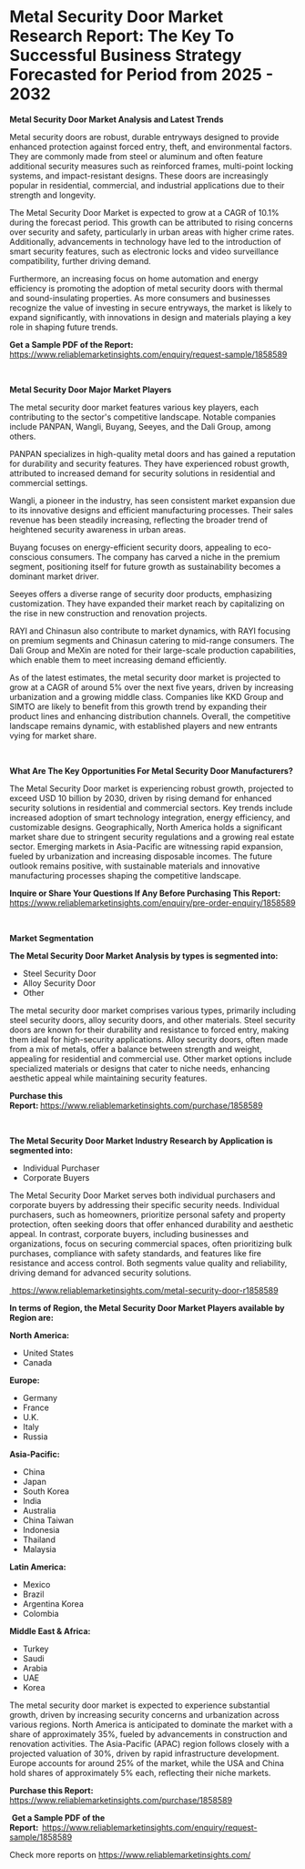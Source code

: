 <p><h1>Metal Security Door Market Research Report: The Key To Successful Business Strategy Forecasted for Period from 2025 - 2032</h1></p><p><strong>Metal Security Door Market Analysis and Latest Trends</strong></p>
<p><p>Metal security doors are robust, durable entryways designed to provide enhanced protection against forced entry, theft, and environmental factors. They are commonly made from steel or aluminum and often feature additional security measures such as reinforced frames, multi-point locking systems, and impact-resistant designs. These doors are increasingly popular in residential, commercial, and industrial applications due to their strength and longevity.</p><p>The Metal Security Door Market is expected to grow at a CAGR of 10.1% during the forecast period. This growth can be attributed to rising concerns over security and safety, particularly in urban areas with higher crime rates. Additionally, advancements in technology have led to the introduction of smart security features, such as electronic locks and video surveillance compatibility, further driving demand. </p><p>Furthermore, an increasing focus on home automation and energy efficiency is promoting the adoption of metal security doors with thermal and sound-insulating properties. As more consumers and businesses recognize the value of investing in secure entryways, the market is likely to expand significantly, with innovations in design and materials playing a key role in shaping future trends.</p></p>
<p><strong>Get a Sample PDF of the Report:&nbsp;</strong> <a href="https://www.reliablemarketinsights.com/enquiry/request-sample/1858589?utm_campaign=2248&utm_medium=2&utm_source=Github&utm_content=ia&utm_term=07022025&utm_id=metal-security-door">https://www.reliablemarketinsights.com/enquiry/request-sample/1858589</a></p>
<p>&nbsp;</p>
<p><strong>Metal Security Door Major Market Players</strong></p>
<p><p>The metal security door market features various key players, each contributing to the sector's competitive landscape. Notable companies include PANPAN, Wangli, Buyang, Seeyes, and the Dali Group, among others. </p><p>PANPAN specializes in high-quality metal doors and has gained a reputation for durability and security features. They have experienced robust growth, attributed to increased demand for security solutions in residential and commercial settings. </p><p>Wangli, a pioneer in the industry, has seen consistent market expansion due to its innovative designs and efficient manufacturing processes. Their sales revenue has been steadily increasing, reflecting the broader trend of heightened security awareness in urban areas.</p><p>Buyang focuses on energy-efficient security doors, appealing to eco-conscious consumers. The company has carved a niche in the premium segment, positioning itself for future growth as sustainability becomes a dominant market driver.</p><p>Seeyes offers a diverse range of security door products, emphasizing customization. They have expanded their market reach by capitalizing on the rise in new construction and renovation projects. </p><p>RAYI and Chinasun also contribute to market dynamics, with RAYI focusing on premium segments and Chinasun catering to mid-range consumers. The Dali Group and MeXin are noted for their large-scale production capabilities, which enable them to meet increasing demand efficiently.</p><p>As of the latest estimates, the metal security door market is projected to grow at a CAGR of around 5% over the next five years, driven by increasing urbanization and a growing middle class. Companies like KKD Group and SIMTO are likely to benefit from this growth trend by expanding their product lines and enhancing distribution channels. Overall, the competitive landscape remains dynamic, with established players and new entrants vying for market share.</p></p>
<p>&nbsp;</p>
<p><strong>What Are The Key Opportunities For Metal Security Door Manufacturers?</strong></p>
<p><p>The Metal Security Door market is experiencing robust growth, projected to exceed USD 10 billion by 2030, driven by rising demand for enhanced security solutions in residential and commercial sectors. Key trends include increased adoption of smart technology integration, energy efficiency, and customizable designs. Geographically, North America holds a significant market share due to stringent security regulations and a growing real estate sector. Emerging markets in Asia-Pacific are witnessing rapid expansion, fueled by urbanization and increasing disposable incomes. The future outlook remains positive, with sustainable materials and innovative manufacturing processes shaping the competitive landscape.</p></p>
<p><strong>Inquire or Share Your Questions If Any Before Purchasing This Report:</strong> <a href="https://www.reliablemarketinsights.com/enquiry/pre-order-enquiry/1858589?utm_campaign=2248&utm_medium=2&utm_source=Github&utm_content=ia&utm_term=07022025&utm_id=metal-security-door">https://www.reliablemarketinsights.com/enquiry/pre-order-enquiry/1858589</a></p>
<p>&nbsp;</p>
<p><strong>Market Segmentation</strong></p>
<p><strong>The Metal Security Door Market Analysis by types is segmented into:</strong></p>
<p><ul><li>Steel Security Door</li><li>Alloy Security Door</li><li>Other</li></ul></p>
<p><p>The metal security door market comprises various types, primarily including steel security doors, alloy security doors, and other materials. Steel security doors are known for their durability and resistance to forced entry, making them ideal for high-security applications. Alloy security doors, often made from a mix of metals, offer a balance between strength and weight, appealing for residential and commercial use. Other market options include specialized materials or designs that cater to niche needs, enhancing aesthetic appeal while maintaining security features.</p></p>
<p><strong>Purchase this Report:&nbsp;</strong><a href="https://www.reliablemarketinsights.com/purchase/1858589?utm_campaign=2248&utm_medium=2&utm_source=Github&utm_content=ia&utm_term=07022025&utm_id=metal-security-door">https://www.reliablemarketinsights.com/purchase/1858589</a></p>
<p>&nbsp;</p>
<p><strong>The Metal Security Door Market Industry Research by Application is segmented into:</strong></p>
<p><ul><li>Individual Purchaser</li><li>Corporate Buyers</li></ul></p>
<p><p>The Metal Security Door Market serves both individual purchasers and corporate buyers by addressing their specific security needs. Individual purchasers, such as homeowners, prioritize personal safety and property protection, often seeking doors that offer enhanced durability and aesthetic appeal. In contrast, corporate buyers, including businesses and organizations, focus on securing commercial spaces, often prioritizing bulk purchases, compliance with safety standards, and features like fire resistance and access control. Both segments value quality and reliability, driving demand for advanced security solutions.</p></p>
<p><a href="https://www.reliablemarketinsights.com/metal-security-door-r1858589?utm_campaign=2248&utm_medium=2&utm_source=Github&utm_content=ia&utm_term=07022025&utm_id=metal-security-door">&nbsp;https://www.reliablemarketinsights.com/metal-security-door-r1858589</a></p>
<p><strong>In terms of Region, the Metal Security Door Market Players available by Region are:</strong></p>
<p>
    <p> <strong> North America: </strong>
        <ul>
            <li>United States</li>
            <li>Canada</li>
        </ul>
        </p> 
    <p> <strong> Europe: </strong>
        <ul>
            <li>Germany</li>
            <li>France</li>
            <li>U.K.</li>
            <li>Italy</li>
            <li>Russia</li>
        </ul>
        </p> 
    <p> <strong> Asia-Pacific: </strong>
        <ul>
            <li>China</li>
            <li>Japan</li>
            <li>South Korea</li>
            <li>India</li>
            <li>Australia</li>
            <li>China Taiwan</li>
            <li>Indonesia</li>
            <li>Thailand</li>
            <li>Malaysia</li>
        </ul>
        </p> 
    <p> <strong> Latin America: </strong>
        <ul>
            <li>Mexico</li>
            <li>Brazil</li>
            <li>Argentina Korea</li>
            <li>Colombia</li>
        </ul>
        </p> 
    <p> <strong> Middle East & Africa: </strong>
        <ul>
            <li>Turkey</li>
            <li>Saudi</li>
            <li>Arabia</li>
            <li>UAE</li>
            <li>Korea</li>
        </ul>
    </p>
    </p>
<p><p>The metal security door market is expected to experience substantial growth, driven by increasing security concerns and urbanization across various regions. North America is anticipated to dominate the market with a share of approximately 35%, fueled by advancements in construction and renovation activities. The Asia-Pacific (APAC) region follows closely with a projected valuation of 30%, driven by rapid infrastructure development. Europe accounts for around 25% of the market, while the USA and China hold shares of approximately 5% each, reflecting their niche markets.</p></p>
<p><strong>Purchase this Report: </strong><a href="https://www.reliablemarketinsights.com/purchase/1858589?utm_campaign=2248&utm_medium=2&utm_source=Github&utm_content=ia&utm_term=07022025&utm_id=metal-security-door">https://www.reliablemarketinsights.com/purchase/1858589</a></p>
<p>&nbsp;<strong>Get a Sample PDF of the Report:&nbsp;&nbsp;</strong><a href="https://www.reliablemarketinsights.com/enquiry/request-sample/1858589?utm_campaign=2248&utm_medium=2&utm_source=Github&utm_content=ia&utm_term=07022025&utm_id=metal-security-door">https://www.reliablemarketinsights.com/enquiry/request-sample/1858589</a></p>
<p><strong></strong></p>
<p>Check more reports on <a href="https://www.reliablemarketinsights.com/?utm_campaign=2248&utm_medium=2&utm_source=Github&utm_content=ia&utm_term=07022025&utm_id=metal-security-door">https://www.reliablemarketinsights.com/</a></p>